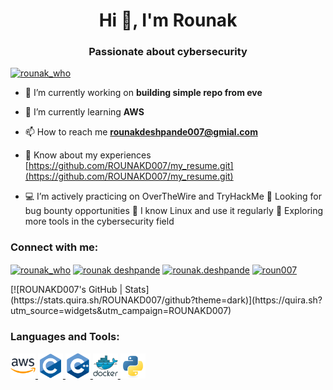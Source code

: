 <h1 align="center">Hi 👋, I'm Rounak</h1>
<h3 align="center">Passionate about cybersecurity</h3>

<p align="left"> <a href="https://twitter.com/rounak_who" target="blank"><img src="https://img.shields.io/twitter/follow/rounak_who?logo=twitter&style=for-the-badge" alt="rounak_who" /></a> </p>

- 🔭 I’m currently working on **building simple repo from eve**

- 🌱 I’m currently learning **AWS**

- 📫 How to reach me **rounakdeshpande007@gmial.com**

- 📄 Know about my experiences [https://github.com/ROUNAKD007/my_resume.git](https://github.com/ROUNAKD007/my_resume.git)

- 💻 I’m actively practicing on OverTheWire and TryHackMe
🐞 Looking for bug bounty opportunities
🐧 I know Linux and use it regularly
🔧 Exploring more tools in the cybersecurity field
  
<h3 align="left">Connect with me:</h3>
<p align="left">
<a href="https://twitter.com/rounak_who" target="blank"><img align="center" src="https://raw.githubusercontent.com/rahuldkjain/github-profile-readme-generator/master/src/images/icons/Social/twitter.svg" alt="rounak_who" height="30" width="40" /></a>
<a href="https://linkedin.com/in/rounak deshpande" target="blank"><img align="center" src="https://raw.githubusercontent.com/rahuldkjain/github-profile-readme-generator/master/src/images/icons/Social/linked-in-alt.svg" alt="rounak deshpande" height="30" width="40" /></a>
<a href="https://instagram.com/rounak.deshpande" target="blank"><img align="center" src="https://raw.githubusercontent.com/rahuldkjain/github-profile-readme-generator/master/src/images/icons/Social/instagram.svg" alt="rounak.deshpande" height="30" width="40" /></a>
<a href="https://discord.gg/roun007" target="blank"><img align="center" src="https://raw.githubusercontent.com/rahuldkjain/github-profile-readme-generator/master/src/images/icons/Social/discord.svg" alt="roun007" height="30" width="40" /></a>
</p>
[![ROUNAKD007's GitHub | Stats](https://stats.quira.sh/ROUNAKD007/github?theme=dark)](https://quira.sh?utm_source=widgets&utm_campaign=ROUNAKD007)
<h3 align="left">Languages and Tools:</h3>
<p align="left"> <a href="https://aws.amazon.com" target="_blank" rel="noreferrer"> <img src="https://raw.githubusercontent.com/devicons/devicon/master/icons/amazonwebservices/amazonwebservices-original-wordmark.svg" alt="aws" width="40" height="40"/> </a> <a href="https://www.cprogramming.com/" target="_blank" rel="noreferrer"> <img src="https://raw.githubusercontent.com/devicons/devicon/master/icons/c/c-original.svg" alt="c" width="40" height="40"/> </a> <a href="https://www.w3schools.com/cpp/" target="_blank" rel="noreferrer"> <img src="https://raw.githubusercontent.com/devicons/devicon/master/icons/cplusplus/cplusplus-original.svg" alt="cplusplus" width="40" height="40"/> </a> <a href="https://www.docker.com/" target="_blank" rel="noreferrer"> <img src="https://raw.githubusercontent.com/devicons/devicon/master/icons/docker/docker-original-wordmark.svg" alt="docker" width="40" height="40"/> </a> <a href="https://www.python.org" target="_blank" rel="noreferrer"> <img src="https://raw.githubusercontent.com/devicons/devicon/master/icons/python/python-original.svg" alt="python" width="40" height="40"/> </a> </p>




